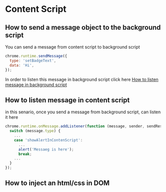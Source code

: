 # Content Script

## How to send a message object to the background script

You can send a message from content script to background script

```javascript
chrome.runtime.sendMessage({
  type: 'setBadgeText',
  data: 'Hi',
});
```

In order to listen this message in background script click here [How to listen message in background script](background?id=how-to-listen-message-in-background-script)

## How to listen message in content script

in this senario, once you send a message from background script, can listen it here

```javascript
chrome.runtime.onMessage.addListener(function (message, sender, sendResponse) {
  switch (message.type) {
    ...
    case 'showAlertInContenScript':
      ...
      alert('Messaeg is here');
      break;
    ...
  }
});
```

## How to inject an html/css in DOM
